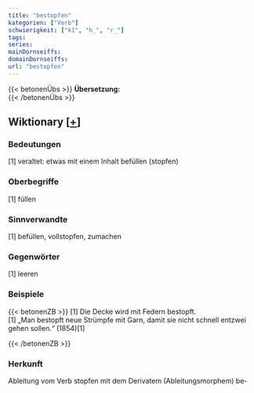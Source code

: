 ```yaml
---
title: "bestopfen"
kategorien: ["Verb"]
schwierigkeit: ["k1", "h_", "r_"]
tags:
series:
mainDornseiffs:
domainDornseiffs:
url: "bestopfen"
---
```


{{< betonenÜbs >}}
**Übersetzung:**  
{{< /betonenÜbs >}}

## Wiktionary [[+](https://de.wiktionary.org/wiki/bestopfen)]

### Bedeutungen
[1] veraltet: etwas mit einem Inhalt befüllen (stopfen)  

### Oberbegriffe
[1] füllen  

### Sinnverwandte
[1] befüllen, vollstopfen, zumachen  

### Gegenwörter
[1] leeren  

### Beispiele
{{< betonenZB >}}
[1] Die Decke wird mit Federn bestopft.  
[1] „Man bestopft neue Strümpfe mit Garn, damit sie nicht schnell entzwei gehen sollen.“ (1854)[1]  

{{< /betonenZB >}}
### Herkunft
Ableitung vom Verb stopfen mit dem Derivatem (Ableitungsmorphem) be-  


